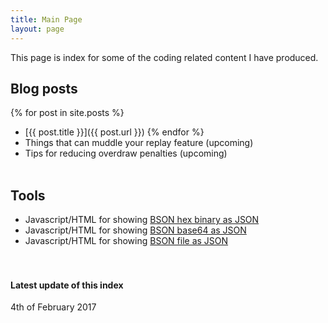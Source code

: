 ```yaml
---
title: Main Page
layout: page
---
```


This page is index for some of the coding related content I have produced.

## Blog posts
{% for post in site.posts %}
- [{{ post.title }}]({{ post.url }})
{% endfor %}
- Things that can muddle your replay feature (upcoming)
- Tips for reducing overdraw penalties (upcoming)
&nbsp;  
&nbsp;

## Tools
- Javascript/HTML for showing [BSON hex binary as JSON](http://mcraiha.github.io/tools/BSONhexToJSON/bsonhextojson.html)  
- Javascript/HTML for showing [BSON base64 as JSON](http://mcraiha.github.io/tools/BSONhexToJSON/bsonbase64tojson.html)  
- Javascript/HTML for showing [BSON file as JSON](http://mcraiha.github.io/tools/BSONhexToJSON/bsonfiletojson.html)  
&nbsp;  
&nbsp;

#### Latest update of this index
4th of February 2017